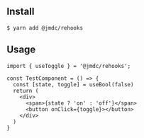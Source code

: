 ## Install

```shell
$ yarn add @jmdc/rehooks
```

## Usage

```tsx
import { useToggle } = '@jmdc/rehooks';

const TestComponent = () => {
  const [state, toggle] = useBool(false)
  return (
    <div>
      <span>{state ? 'on' : 'off'}</span>
      <button onClick={toggle}></button>
    </div>
  )
}
```
